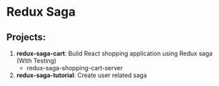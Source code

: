 # Redux Saga

## Projects:
1. **redux-saga-cart**: Build React shopping application using Redux saga (With Testing)
    * redux-saga-shopping-cart-server
2. **redux-saga-tutorial**: Create user related saga

